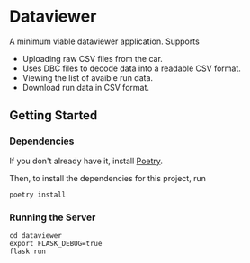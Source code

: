 # Dataviewer

A minimum viable dataviewer application. Supports

 - Uploading raw CSV files from the car.
 - Uses DBC files to decode data into a readable CSV format.
 - Viewing the list of avaible run data.
 - Download run data in CSV format.


## Getting Started

### Dependencies
If you don't already have it, install [Poetry](https://github.com/python-poetry/poetry).

Then, to install the dependencies for this project, run 

```
poetry install
```

### Running the Server
```
cd dataviewer
export FLASK_DEBUG=true
flask run
```